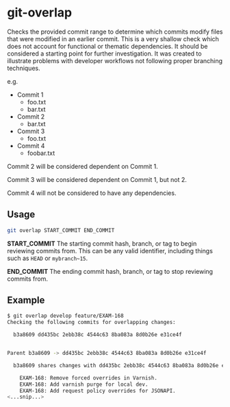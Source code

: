 # git-overlap

Checks the provided commit range to determine which commits modify files that were modified in an earlier commit. This is a very shallow check which does not account for functional or thematic dependencies. It should be considered a starting point for further investigation. It was created to illustrate problems with developer workflows not following proper branching techniques.

e.g.
* Commit 1
  * foo.txt
  * bar.txt
* Commit 2
  * bar.txt
* Commit 3
  * foo.txt
* Commit 4
  * foobar.txt

Commit 2 will be considered dependent on Commit 1.

Commit 3 will be considered dependent on Commit 1, but not 2.

Commit 4 will not be considered to have any dependencies.

## Usage

```sh
git overlap START_COMMIT END_COMMIT
```

**START_COMMIT** The starting commit hash, branch, or tag to begin reviewing commits from. This can be any valid identifier, including things such as `HEAD` or `mybranch~15`.

**END_COMMIT** The ending commit hash, branch, or tag to stop reviewing commits from.

## Example

```sh
$ git overlap develop feature/EXAM-168
Checking the following commits for overlapping changes:

  b3a8609 dd435bc 2ebb38c 4544c63 8ba083a 8d0b26e e31ce4f


Parent b3a8609 -> dd435bc 2ebb38c 4544c63 8ba083a 8d0b26e e31ce4f

  b3a8609 shares changes with dd435bc 2ebb38c 4544c63 8ba083a 8d0b26e e31ce4f

    EXAM-168: Remove forced overrides in Varnish.
    EXAM-168: Add varnish purge for local dev.
    EXAM-168: Add request policy overrides for JSONAPI.
<...snip...>
```
